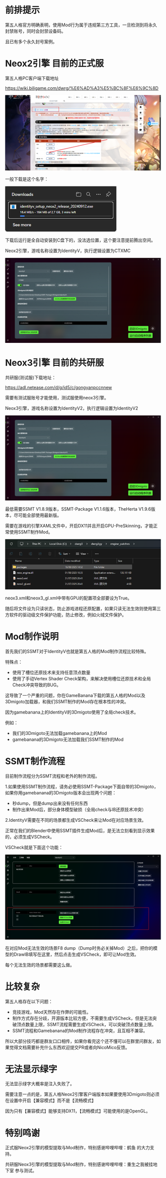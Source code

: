 
# 前排提示

第五人格官方明确表明，使用Mod行为属于违规第三方工具，一旦检测到将永久封禁账号，同时会封禁设备码。

且已有多个永久封号案例。

# Neox2引擎 目前的正式服

第五人格PC客户端下载地址

https://wiki.biligame.com/dwrg/%E6%AD%A3%E5%BC%8F%E6%9C%8D

![alt text](image-1.png)

一般下载是这个名字：

![alt text](image-2.png)

下载后运行是全自动安装到C盘下的，没法选位置，这个要注意提前腾出空间。

Neox2引擎，游戏名称设置为IdentityV，执行逻辑设置为CTXMC

![alt text](image-3.png)

# Neox3引擎 目前的共研服

共研服(测试服)下载地址：

https://adl.netease.com/d/g/id5/c/gongyanpccnnew

需要有测试服账号才能使用，测试服使用neox3引擎。

Neox3引擎，游戏名称设置为IdentityV2，执行逻辑设置为IdentityV2

![alt text](image-4.png)

最低需要SSMT V1.8.9版本，SSMT-Package V1.1.6版本，TheHerta V1.9.6版本，尽可能全部使用最新版。

需要在游戏的引擎XAML文件中，开启DX11并且开启GPU-PreSkinning，才能正常使用SSMT制作Mod。

![alt text](image-6.png)

neox3.xml和neox3_gl.xml中带有GPU的配置项全部要设为True。

随后将文件设为只读状态，防止游戏进程还原配置，如果只读无法生效则使用第三方软件的驱动级文件保护功能，防止修改，例如火绒文件保护。

# Mod制作说明

首先我们的SSMT对于IdentityV也就是第五人格的Mod制作流程比较特殊。

特殊点：
- 使用了槽位还原技术来支持任意顶点数量
- 使用了手动Vertex Shader Check架构，来解决使用槽位还原技术和全局Check冲突导致的BUG。

这导致了一个严重的问题，你在GameBanana下载的第五人格的Mod以及3Dmigoto加载器，和我们SSMT制作的Mod存在根本性的冲突。

因为gamebanana上的IdentityV的3Dmigoto使用了全局check技术。

例如：
- 我们的3Dmigoto无法加载gamebanana上的Mod
- gamebanana的3Dmigoto无法加载我们SSMT制作的Mod

# SSMT制作流程

目前制作流程分为SSMT流程和老外的制作流程。

1.如果使用SSMT制作流程，请务必使用SSMT-Package下面自带的3Dmigoto，如果你用gamebanana的3Dmigoto版本会出现两个问题：

- 秒dump，但是dump出来没有任何东西
- 制作出来Mod后，部分身体模型破损（全局check与IB还原技术冲突）

2.IdentityV需要在不同的场景都生成VSCheck来让Mod在对应场景生效。

正常在我们的Blender中使用SSMT插件生成Mod后，是无法立刻看到显示效果的，必须生成VSCheck。

VSCheck就是下面这个功能：

![alt text](image-5.png)

在对应Mod无法生效的场景F8 dump（Dump时务必关掉Mod）之后，把你的模型的DrawIB填写在这里，然后点击生成VSCheck，即可让Mod生效。

每个无法生效的场景都需要这么做。

# 比较复杂

第五人格存在以下问题：
- 竞技游戏，Mod天然存在作弊的可能性。
- 制作方式存在分歧，开源版本比较方便，不需要生成VSCheck，但是无法突破顶点数量上限，SSMT流程需要生成VSCheck，可以突破顶点数量上限。
- SSMT流程和Gamebanana的Mod制作流程存在冲突，且互相不兼容。

所以大部分技巧都是群友口口相传，如果你看完这个还不懂可以在群里问群友，如果觉得文档需要补充什么东西欢迎提交PR或者向NicoMico反馈。

# 无法显示绿字

无法显示绿字大概率是注入失败了。

需要注意一点的是，第五人格Neox2引擎客户端版本如果要使用3Dmigoto则必须在设置中开启【兼容模式】而不是【流畅模式】

因为只有【兼容模式】能够支持DX11，【流畅模式】可能使用的是OpenGL。

# 特别鸣谢

正式服Neox2引擎的模型提取与Mod制作，特别感谢哔哩哔哩：鹤鱼 的大力支持。

共研服Neox3引擎的模型提取与Mod制作，特别感谢哔哩哔哩：重生之我被挂地下室 参与测试。




